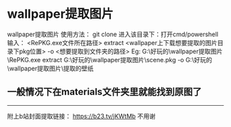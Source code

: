 # wallpaper提取图片
 wallpaper提取图片
 使用方法：
 git clone 
进入该目录下：打开cmd/powershell 输入：
<RePKG.exe文件所在路径> extract <wallpaper上下载想要提取的图片目录下pkg位置> -o <想要提取到文件夹的路径>
Eg: G:\好玩的\wallpaper提取图片\RePKG.exe extract G:\好玩的\wallpaper提取图片\scene.pkg -o G:\好玩的\wallpaper提取图片\提取的壁纸

一般情况下在materials文件夹里就能找到原图了
------------------------------------------

-------------------------------------------------
附上b站封面提取链接： https://b23.tv/jKWtMb 不用谢​

